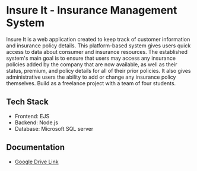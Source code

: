 # Insure It - Insurance Management System
Insure It is a web application created to keep track of customer information and insurance policy details. This platform-based system gives users quick access to data about consumer and insurance resources. The established system's main goal is to ensure that users may access any insurance policies added by the company that are now available, as well as their status, premium, and policy details for all of their prior policies. It also gives administrative users the ability to add or change any insurance policy themselves. Build as a freelance project with a team of four students.

## Tech Stack
- Frontend: EJS
- Backend: Node.js
- Database: Microsoft SQL server

## Documentation
- [Google Drive Link](https://docs.google.com/document/d/1SMobcFC8hO_sVlUYwrZ_j8PVijkN32zI/edit?usp=sharing&ouid=115828463596600221822&rtpof=true&sd=true)
